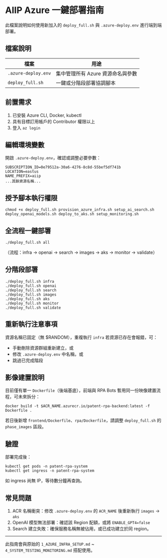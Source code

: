 # AIIP Azure 一鍵部署指南

此檔案說明如何使用新加入的 `deploy_full.sh` 與 `.azure-deploy.env` 進行端到端部署。

## 檔案說明
| 檔案 | 用途 |
| ---- | ---- |
| `.azure-deploy.env` | 集中管理所有 Azure 資源命名與參數 |
| `deploy_full.sh` | 一鍵或分階段部署協調腳本 |

## 前置需求
1. 已安裝 Azure CLI, Docker, kubectl
2. 具有目標訂用帳戶的 Contributor 權限以上
3. 登入 `az login`

## 編輯環境變數
開啟 `.azure-deploy.env`，確認或調整必要參數：
```
SUBSCRIPTION_ID=0e79512a-30a6-4276-8c8d-55bef5df741b
LOCATION=eastus
NAME_PREFIX=aiip
...其餘資源名稱...
```

## 授予腳本執行權限
```
chmod +x deploy_full.sh provision_azure_infra.sh setup_ai_search.sh deploy_openai_models.sh deploy_to_aks.sh setup_monitoring.sh
```

## 全流程一鍵部署
```
./deploy_full.sh all
```
（流程：infra → openai → search → images → aks → monitor → validate）

## 分階段部署
```
./deploy_full.sh infra
./deploy_full.sh openai
./deploy_full.sh search
./deploy_full.sh images
./deploy_full.sh aks
./deploy_full.sh monitor
./deploy_full.sh validate
```

## 重新執行注意事項
資源名稱已固定（無 $RANDOM），重複執行 `infra` 若資源已存在會報錯，可：
- 手動刪除資源群組重新建立，或
- 修改 `.azure-deploy.env` 中名稱，或
- 跳過已完成階段

## 影像建置說明
目前僅有單一 `Dockerfile`（後端基底），前端與 RPA Bots 暫用同一份映像建置流程，可未來拆分：
```
docker build -t $ACR_NAME.azurecr.io/patent-rpa-backend:latest -f Dockerfile .
```
若日後新增 `frontend/Dockerfile`、`rpa/Dockerfile`，請調整 `deploy_full.sh` 的 `phase_images` 區段。

## 驗證
部署完成後：
```
kubectl get pods -n patent-rpa-system
kubectl get ingress -n patent-rpa-system
```
如 ingress 尚無 IP，等待數分鐘再查詢。

## 常見問題
1. ACR 名稱衝突：修改 `.azure-deploy.env` 的 `ACR_NAME` 後重新執行 `images` → `aks`
2. OpenAI 模型無法部署：確認該 Region 配額，或將 `ENABLE_GPT4=false`
3. Search 建立失敗：確保服務名稱無被佔用，或已成功建立於同 region。

---
此指南會與原始的 `1_AZURE_INFRA_SETUP.md` ~ `4_SYSTEM_TESTING_MONITORING.md` 搭配使用。
